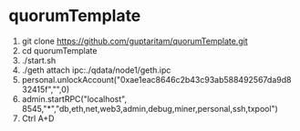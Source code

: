 # quorumTemplate

1. git clone https://github.com/guptaritam/quorumTemplate.git
2. cd quorumTemplate
3. ./start.sh
4. ./geth attach ipc:./qdata/node1/geth.ipc
5. personal.unlockAccount("0xae1eac8646c2b43c93ab588492567da9d832415f","",0)
6. admin.startRPC("localhost", 8545,"*","db,eth,net,web3,admin,debug,miner,personal,ssh,txpool")
7. Ctrl A+D 
